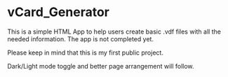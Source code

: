 # vCard_Generator

This is a simple HTML App to help users create basic .vdf files with all the needed information.
The app is not completed yet.

Please keep in mind that this is my first public project.

Dark/Light mode toggle and better page arrangement will follow.
